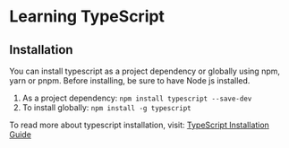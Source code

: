 <!-- @format -->

# Learning TypeScript

## Installation

You can install typescript as a project dependency or globally using npm, yarn or pnpm. Before installing, be sure to have Node js installed.

1. As a project dependency:
   `npm install typescript --save-dev`
2. To install globally:
   `npm install -g typescript`

To read more about typescript installation, visit: [TypeScript Installation Guide](https://www.typescriptlang.org/download)
